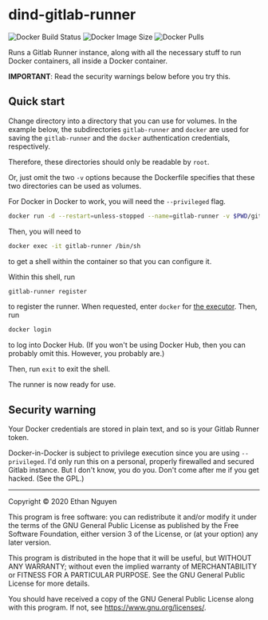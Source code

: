 # dind-gitlab-runner

![Docker Build Status](https://github.com/etnguyen03/dind-gitlab-runner/workflows/Docker/badge.svg) ![Docker Image Size](https://img.shields.io/docker/image-size/etnguyen03/dind-gitlab-runner) ![Docker Pulls](https://img.shields.io/docker/pulls/etnguyen03/dind-gitlab-runner)

Runs a Gitlab Runner instance, along with all the necessary stuff to run Docker
containers, all inside a Docker container.

**IMPORTANT**: Read the security warnings below before you try this.

## Quick start

Change directory into a directory that you can use for volumes. In the example
below, the subdirectories `gitlab-runner` and `docker` are used for saving the
`gitlab-runner` and the `docker` authentication credentials, respectively.

Therefore, these directories should only be readable by `root`.

Or, just omit the two `-v` options because the Dockerfile specifies that these two
directories can be used as volumes.

For Docker in Docker to work, you will need the `--privileged` flag.

```bash
docker run -d --restart=unless-stopped --name=gitlab-runner -v $PWD/gitlab-runner:/etc/gitlab-runner -v $PWD/docker:/root/.docker --privileged etnguyen03/dind-gitlab-runner
```

Then, you will need to

```bash
docker exec -it gitlab-runner /bin/sh
```

to get a shell within the container so that you can configure it.

Within this shell, run

```bash
gitlab-runner register
```

to register the runner. When requested, enter `docker` for [the executor](https://docs.gitlab.com/runner/executors/README.html). Then, run

```bash
docker login
```

to log into Docker Hub. (If you won't be using Docker Hub, then you
can probably omit this. However, you probably are.)

Then, run `exit` to exit the shell.

The runner is now ready for use.

## Security warning

Your Docker credentials are stored in plain text, and so is your Gitlab Runner token.

Docker-in-Docker is subject to privilege execution since you are using `--privileged`.
I'd only run this on a personal, properly firewalled and secured Gitlab instance.
But I don't know, you do you. Don't come after me if you get hacked. (See the GPL.)

---

Copyright © 2020 Ethan Nguyen

This program is free software: you can redistribute it and/or modify it under the terms
of the GNU General Public License as published by the Free Software Foundation, either
version 3 of the License, or (at your option) any later version.

This program is distributed in the hope that it will be useful, but WITHOUT ANY WARRANTY;
without even the implied warranty of MERCHANTABILITY or FITNESS FOR A PARTICULAR PURPOSE.
See the GNU General Public License for more details.

You should have received a copy of the GNU General Public License along with this program.
If not, see https://www.gnu.org/licenses/.
